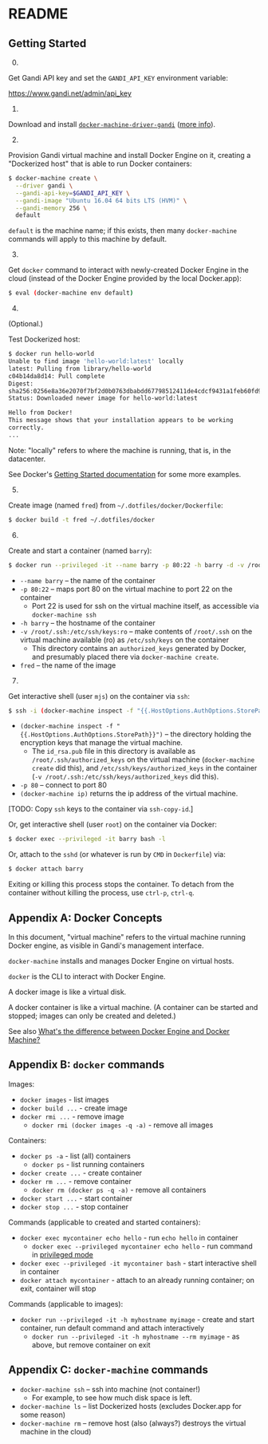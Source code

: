 # README

## Getting Started

0.

Get Gandi API key and set the `GANDI_API_KEY` environment variable:

https://www.gandi.net/admin/api_key

1.

Download and install
[`docker-machine-driver-gandi`](https://github.com/Gandi/docker-machine-gandi/releases)
([more info](https://github.com/Gandi/docker-machine-gandi)).

2.

Provision Gandi virtual machine and install Docker Engine on it,
creating a "Dockerized host" that is able to run Docker containers:

```sh
$ docker-machine create \
  --driver gandi \
  --gandi-api-key=$GANDI_API_KEY \
  --gandi-image "Ubuntu 16.04 64 bits LTS (HVM)" \
  --gandi-memory 256 \
  default
```

`default` is the machine name; if this exists, then many `docker-machine`
commands will apply to this machine by default.

3.

Get `docker` command to interact with newly-created Docker Engine in
the cloud (instead of the Docker Engine provided by the local
Docker.app):

```sh
$ eval (docker-machine env default)
```

4.

(Optional.)

Test Dockerized host:

```sh
$ docker run hello-world
Unable to find image 'hello-world:latest' locally
latest: Pulling from library/hello-world
c04b14da8d14: Pull complete
Digest:
sha256:0256e8a36e2070f7bf2d0b0763dbabdd67798512411de4cdcf9431a1feb60fd9
Status: Downloaded newer image for hello-world:latest

Hello from Docker!
This message shows that your installation appears to be working
correctly.
...
```

Note: "locally" refers to where the machine is running, that is, in
the datacenter.

See Docker's [Getting Started
documentation](https://docs.docker.com/machine/get-started/#/run-containers-and-experiment-with-machine-commands)
for some more examples.

5.

Create image (named `fred`) from `~/.dotfiles/docker/Dockerfile`:

```sh
$ docker build -t fred ~/.dotfiles/docker
```

6.

Create and start a container (named `barry`):

```sh
$ docker run --privileged -it --name barry -p 80:22 -h barry -d -v /root/.ssh:/etc/ssh/keys:ro fred
```

* `--name barry` – the name of the container
* `-p 80:22` – maps port 80 on the virtual machine to port 22 on the container
  * Port 22 is used for ssh on the virtual machine itself, as accessible via `docker-machine ssh`
* `-h barry` – the hostname of the container
* `-v /root/.ssh:/etc/ssh/keys:ro` – make contents of `/root/.ssh` on the virtual machine available (ro) as `/etc/ssh/keys` on the container
  * This directory contains an `authorized_keys` generated by Docker, and presumably placed there via `docker-machine create`.
* `fred` – the name of the image

7.

Get interactive shell (user `mjs`) on the container via `ssh`:

```sh
$ ssh -i (docker-machine inspect -f "{{.HostOptions.AuthOptions.StorePath}}")/id_rsa -p 80 mjs@(docker-machine ip)
```

* `(docker-machine inspect -f "{{.HostOptions.AuthOptions.StorePath}}")` – the directory
holding the encryption keys that manage the virtual machine.
  * The `id_rsa.pub` file in this directory is available as `/root/.ssh/authorized_keys`
  on the virtual machine (`docker-machine create` did this), and `/etc/ssh/keys/authorized_keys`
  in the container (`-v /root/.ssh:/etc/ssh/keys/authorized_keys` did this).
* `-p 80` – connect to port 80
* `(docker-machine ip)` returns the ip address of the virtual machine.

[TODO: Copy `ssh` keys to the container via `ssh-copy-id`.]

Or, get interactive shell (user `root`) on the container via Docker:

```sh
$ docker exec --privileged -it barry bash -l
```

Or, attach to the `sshd` (or whatever is run by `CMD` in `Dockerfile`) via:

```sh
$ docker attach barry
```

Exiting or killing this process stops the container. To detach from the container without killing
the process, use `ctrl-p`, `ctrl-q`.

## Appendix A: Docker Concepts

In this document, "virtual machine" refers to the virtual machine running
Docker engine, as visible in Gandi's management interface.

`docker-machine` installs and manages Docker Engine on virtual hosts.

`docker` is the CLI to interact with Docker Engine.

A docker image is like a virtual disk.

A docker container is like a virtual machine. (A container can be
started and stopped; images can only be created and deleted.)

See also [What's the difference between Docker Engine and Docker
Machine?](https://docs.docker.com/machine/overview/#/what-s-the-difference-between-docker-engine-and-docker-machine)

## Appendix B: `docker` commands

Images:

* `docker images` - list images
* `docker build ...` - create image
* `docker rmi ...` - remove image
  * `docker rmi (docker images -q -a)` - remove all images

Containers:

* `docker ps -a` - list (all) containers
  * `docker ps` - list running containers
* `docker create ...` - create container
* `docker rm ...` - remove container
  * `docker rm (docker ps -q -a)` - remove all containers
* `docker start ...` - start container
* `docker stop ...` - stop container

Commands (applicable to created and started containers):

* `docker exec mycontainer echo hello` - run `echo hello` in container
  * `docker exec --privileged mycontainer echo hello` - run command in [privileged mode](https://docs.docker.com/engine/reference/run/#/runtime-privilege-and-linux-capabilities)
* `docker exec --privileged -it mycontainer bash` - start interactive shell in container
* `docker attach mycontainer` - attach to an already running container; on exit, container will stop

Commands (applicable to images):

* `docker run --privileged -it -h myhostname myimage` - create and start container, run default command and attach interactively
  * `docker run --privileged -it -h myhostname --rm myimage` - as above, but remove container on exit

## Appendix C: `docker-machine` commands

* `docker-machine ssh` – ssh into machine (not container!)
  * For example, to see how much disk space is left.
* `docker-machine ls` – list Dockerized hosts (excludes Docker.app for some reason)
* `docker-machine rm` – remove host (also (always?) destroys the virtual machine in the cloud)
